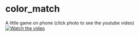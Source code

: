 # color_match
A little game on phone (click photo to see the youtube video)
[![Watch the video](https://i9.ytimg.com/vi/FmNL0E-srvQ/maxresdefault.jpg?time=1647239700000&sqp=CJTEu5EG&rs=AOn4CLCUSARxNzrXmM3Hh6O1d3pkp--OWg)](https://www.youtube.com/watch?v=FmNL0E-srvQ)

